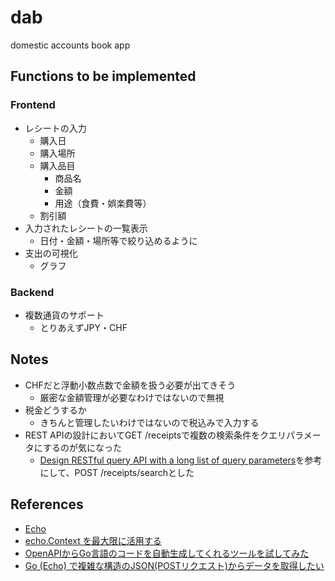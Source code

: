 # dab
domestic accounts book app


## Functions to be implemented
### Frontend
- レシートの入力
  - 購入日
  - 購入場所
  - 購入品目
    - 商品名
    - 金額
    - 用途（食費・娯楽費等）
  - 割引額
- 入力されたレシートの一覧表示
  - 日付・金額・場所等で絞り込めるように
- 支出の可視化
  - グラフ

### Backend
- 複数通貨のサポート
  - とりあえずJPY・CHF

## Notes
- CHFだと浮動小数点数で金額を扱う必要が出てきそう
  - 厳密な金額管理が必要なわけではないので無視
- 税金どうするか
  - きちんと管理したいわけではないので税込みで入力する
- REST APIの設計においてGET /receiptsで複数の検索条件をクエリパラメータにするのが気になった
  - [Design RESTful query API with a long list of query parameters](https://stackoverflow.com/questions/14202257/design-restful-query-api-with-a-long-list-of-query-parameters)を参考にして、POST /receipts/searchとした

## References
- [Echo](https://echo.labstack.com/)
- [echo.Context を最大限に活用する](https://codehex.hateblo.jp/entry/echo-context)
- [OpenAPIからGo言語のコードを自動生成してくれるツールを試してみた](https://zenn.dev/rescuenow/articles/3c9a19eb2c0655)
- [Go (Echo) で複雑な構造のJSON(POSTリクエスト)からデータを取得したい](https://teratail.com/questions/vfwi04zdo1pkvr)